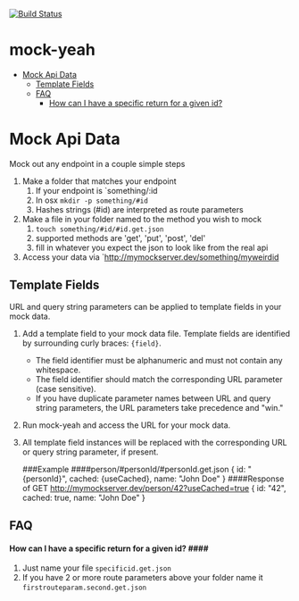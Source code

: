 [![Build Status](https://travis-ci.org/daptiv/mock-yeah.png)](https://travis-ci.org/daptiv/mock-yeah)

mock-yeah
=========

- [Mock Api Data](#mockApiData)
    - [Template Fields](#templateFields)
	- [FAQ](#faq)
		- [How can I have a specific return for a given id?](#specificId)

Mock Api Data <a name="mockApiData"></a>
=============

Mock out any endpoint in a couple simple steps

1. Make a folder that matches your endpoint
    1. If your endpoint is `something/:id
    1. In osx `mkdir -p something/#id`
    1. Hashes strings (#id) are interpreted as route parameters
1. Make a file in your folder named to the method you wish to mock
    1. `touch something/#id/#id.get.json`
    1. supported methods are 'get', 'put', 'post', 'del'
    1. fill in whatever you expect the json to look like from the real api
1. Access your data via `http://mymockserver.dev/something/myweirdid

Template Fields <a name="templateFields"></a>
---------------

URL and query string parameters can be applied to template fields in your mock data.

1. Add a template field to your mock data file. Template fields are identified by surrounding curly braces: `{field}`.
    - The field identifier must be alphanumeric and must not contain any whitespace.
    - The field identifier should match the corresponding URL parameter (case sensitive).
    - If you have duplicate parameter names between URL and query string parameters, the URL parameters take precedence and "win." 
1. Run mock-yeah and access the URL for your mock data.
1. All template field instances will be replaced with the corresponding URL or query string parameter, if present.

    ###Example
    ####person/#personId/#personId.get.json
        {
            id: "{personId}",
            cached: {useCached},
            name: "John Doe"
        }
    ####Response of GET http://mymockserver.dev/person/42?useCached=true
        {
            id: "42",
            cached: true,
            name: "John Doe"
        }

FAQ <a name="faq"></a>
---

#### How can I have a specific return for a given id? #### <a name="specificId"></a>
1. Just name your file `specificid.get.json`
2. If you have 2 or more route parameters above your folder name it `firstrouteparam.second.get.json`

